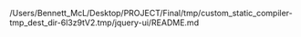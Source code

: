 /Users/Bennett_McL/Desktop/PROJECT/Final/tmp/custom_static_compiler-tmp_dest_dir-6l3z9tV2.tmp/jquery-ui/README.md